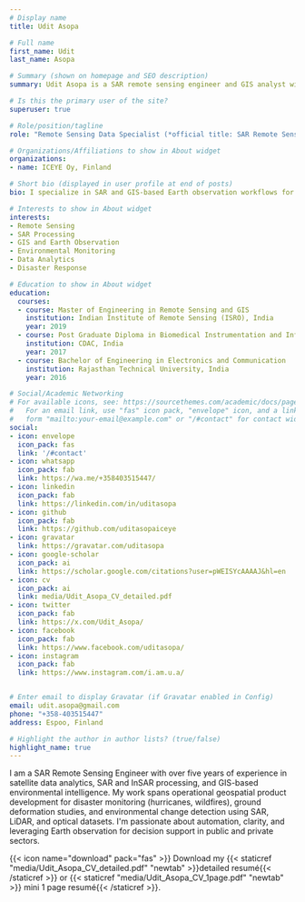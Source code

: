 ```yaml
---
# Display name
title: Udit Asopa

# Full name
first_name: Udit
last_name: Asopa

# Summary (shown on homepage and SEO description)
summary: Udit Asopa is a SAR remote sensing engineer and GIS analyst with extensive experience in geospatial data processing, SAR analytics, and Earth observation applications for environmental intelligence.

# Is this the primary user of the site?
superuser: true

# Role/position/tagline
role: "Remote Sensing Data Specialist (*official title: SAR Remote Sensing Engineer*)"

# Organizations/Affiliations to show in About widget
organizations:
- name: ICEYE Oy, Finland

# Short bio (displayed in user profile at end of posts)
bio: I specialize in SAR and GIS-based Earth observation workflows for environmental monitoring, disaster response, and scientific analysis. With a focus on automation, reproducibility, and applied geospatial intelligence, I contribute to building scalable, data-driven solutions.

# Interests to show in About widget
interests:
- Remote Sensing
- SAR Processing
- GIS and Earth Observation
- Environmental Monitoring
- Data Analytics
- Disaster Response

# Education to show in About widget
education:
  courses:
  - course: Master of Engineering in Remote Sensing and GIS
    institution: Indian Institute of Remote Sensing (ISRO), India
    year: 2019
  - course: Post Graduate Diploma in Biomedical Instrumentation and Informatics
    institution: CDAC, India
    year: 2017
  - course: Bachelor of Engineering in Electronics and Communication
    institution: Rajasthan Technical University, India
    year: 2016

# Social/Academic Networking
# For available icons, see: https://sourcethemes.com/academic/docs/page-builder/#icons
#   For an email link, use "fas" icon pack, "envelope" icon, and a link in the
#   form "mailto:your-email@example.com" or "/#contact" for contact widget.
social:
- icon: envelope
  icon_pack: fas
  link: '/#contact'
- icon: whatsapp
  icon_pack: fab
  link: https://wa.me/+358403515447/
- icon: linkedin
  icon_pack: fab
  link: https://linkedin.com/in/uditasopa
- icon: github
  icon_pack: fab
  link: https://github.com/uditasopaiceye
- icon: gravatar
  link: https://gravatar.com/uditasopa
- icon: google-scholar
  icon_pack: ai
  link: https://scholar.google.com/citations?user=pWEISYcAAAAJ&hl=en
- icon: cv
  icon_pack: ai
  link: media/Udit_Asopa_CV_detailed.pdf
- icon: twitter
  icon_pack: fab
  link: https://x.com/Udit_Asopa/
- icon: facebook
  icon_pack: fab
  link: https://www.facebook.com/uditasopa/
- icon: instagram
  icon_pack: fab
  link: https://www.instagram.com/i.am.u.a/


# Enter email to display Gravatar (if Gravatar enabled in Config)
email: udit.asopa@gmail.com
phone: "+358-403515447"
address: Espoo, Finland

# Highlight the author in author lists? (true/false)
highlight_name: true
---
```


I am a SAR Remote Sensing Engineer with over five years of experience in satellite data analytics, SAR and InSAR processing, and GIS-based environmental intelligence. My work spans operational geospatial product development for disaster monitoring (hurricanes, wildfires), ground deformation studies, and environmental change detection using SAR, LiDAR, and optical datasets. I'm passionate about automation, clarity, and leveraging Earth observation for decision support in public and private sectors.

{{< icon name="download" pack="fas" >}} Download my {{< staticref "media/Udit_Asopa_CV_detailed.pdf" "newtab" >}}detailed resumé{{< /staticref >}} or {{< staticref "media/Udit_Asopa_CV_1page.pdf" "newtab" >}} mini 1 page resumé{{< /staticref >}}.
